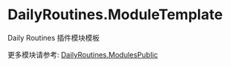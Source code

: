 # DailyRoutines.ModuleTemplate

Daily Routines 插件模块模板

更多模块请参考: [DailyRoutines.ModulesPublic](https://github.com/Dalamud-DailyRoutines/DailyRoutines.ModulesPublic)